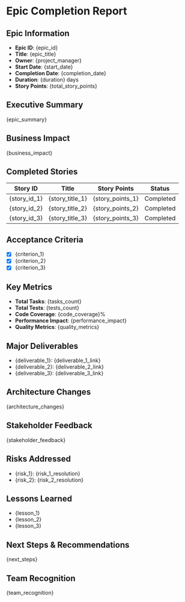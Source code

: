 # Epic Completion Report

## Epic Information
- **Epic ID**: {epic_id}
- **Title**: {epic_title}
- **Owner**: {project_manager}
- **Start Date**: {start_date}
- **Completion Date**: {completion_date}
- **Duration**: {duration} days
- **Story Points**: {total_story_points}

## Executive Summary
{epic_summary}

## Business Impact
{business_impact}

## Completed Stories
| Story ID | Title | Story Points | Status |
|----------|-------|--------------|--------|
| {story_id_1} | {story_title_1} | {story_points_1} | Completed |
| {story_id_2} | {story_title_2} | {story_points_2} | Completed |
| {story_id_3} | {story_title_3} | {story_points_3} | Completed |

## Acceptance Criteria
- [x] {criterion_1}
- [x] {criterion_2}
- [x] {criterion_3}

## Key Metrics
- **Total Tasks**: {tasks_count}
- **Total Tests**: {tests_count}
- **Code Coverage**: {code_coverage}%
- **Performance Impact**: {performance_impact}
- **Quality Metrics**: {quality_metrics}

## Major Deliverables
- {deliverable_1}: {deliverable_1_link}
- {deliverable_2}: {deliverable_2_link}
- {deliverable_3}: {deliverable_3_link}

## Architecture Changes
{architecture_changes}

## Stakeholder Feedback
{stakeholder_feedback}

## Risks Addressed
- {risk_1}: {risk_1_resolution}
- {risk_2}: {risk_2_resolution}

## Lessons Learned
- {lesson_1}
- {lesson_2}
- {lesson_3}

## Next Steps & Recommendations
{next_steps}

## Team Recognition
{team_recognition}
